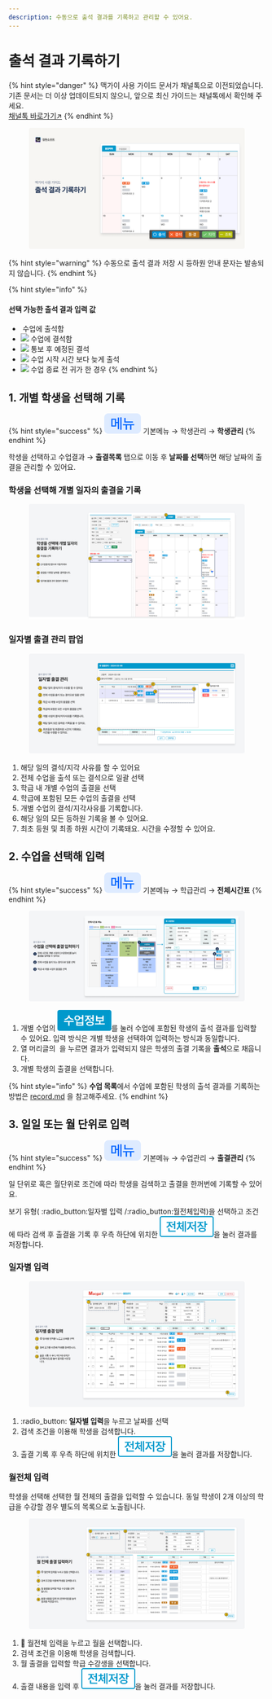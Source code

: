 ```yaml
---
description: 수동으로 출석 결과를 기록하고 관리할 수 있어요.
---
```


# 출석 결과 기록하기

{% hint style="danger" %}
맥가이 사용 가이드 문서가 채널톡으로 이전되었습니다.\
기존 문서는 더 이상 업데이트되지 않으니, 앞으로 최신 가이드는 채널톡에서 확인해 주세요.\
[채널톡 바로가기↗](https://docs.channel.io/macgai-guide/ko/articles/recording-attendance-84c0f0ca)
{% endhint %}

<figure><img src="../../.gitbook/assets/image (351).png" alt=""><figcaption></figcaption></figure>

{% hint style="warning" %}
수동으로 출석 결과 저장 시 등하원 안내 문자는 발송되지 않습니다.
{% endhint %}

{% hint style="info" %}
#### 선택 가능한 출석 결과 입력 값

* <img src="../../.gitbook/assets/chip_출석.svg" alt="" data-size="original"> 수업에 출석함
* ![](../../.gitbook/assets/chip_결석.svg) 수업에 결석함
* ![](../../.gitbook/assets/chip_통보결석.svg) 통보 후 예정된 결석
* ![](../../.gitbook/assets/chip_지각.svg) 수업 시작 시간 보다 늦게 출석
* ![](../../.gitbook/assets/chip_조퇴.svg) 수업 종료 전 귀가 한 경우
{% endhint %}

## 1. 개별 학생을 선택해 기록

{% hint style="success" %}
![](../../.gitbook/assets/chip_menuonly.svg) 기본메뉴 → 학생관리 → **학생관리**
{% endhint %}

학생을 선택하고 수업결과 → **출결목록** 탭으로 이동 후 **날짜를 선택**하면 해당 날짜의 출결을 관리할 수 있어요.

### 학생을 선택해 개별 일자의 출결을 기록

<figure><img src="../../.gitbook/assets/image (354).png" alt=""><figcaption></figcaption></figure>

### 일자별 출결 관리 팝업

<figure><img src="../../.gitbook/assets/image (352).png" alt=""><figcaption></figcaption></figure>

1. 해당 일의 결석/지각 사유를 할 수 있어요&#x20;
2. 전체 수업을 출석 또는 결석으로 일괄 선택&#x20;
3. 학급 내 개별 수업의 출결을 선택&#x20;
4. 학급에 포함된 모든 수업의 출결을 선택&#x20;
5. 개별 수업의 결석/지각사유를 기록합니다.&#x20;
6. 해당 일의 모든 등하원 기록을 볼 수 있어요.&#x20;
7. 최초 등원 및 최종 하원 시간이 기록돼요. 시간을 수정할 수 있어요.

## 2. 수업을 선택해 입력

{% hint style="success" %}
![](../../.gitbook/assets/chip_menuonly.svg) 기본메뉴 → 학급관리 → **전체시간표**
{% endhint %}

<figure><img src="../../.gitbook/assets/image (357).png" alt=""><figcaption></figcaption></figure>

1. 개별 수업의 <img src="../../.gitbook/assets/image (320).png" alt="" data-size="line">를 눌러 수업에 포함된 학생의 출석 결과를 입력할 수 있어요. 입력 방식은 개별 학생을 선택하여 입력하는 방식과 동일합니다. &#x20;
2. 열 머리글의 <img src="../../.gitbook/assets/chip_출석.svg" alt="" data-size="original"> 을 누르면 결과가 입력되지 않은 학생의 출결 기록을 **출석**으로 채웁니다.
3. 개별 학생의 출결을 선택합니다.

{% hint style="info" %}
**수업 목록**에서 수업에 포함된 학생의 출석 결과를 기록하는 방법은 [record.md](../results/record.md "mention") 을 참고해주세요.
{% endhint %}

## 3. 일일 또는 월 단위로 입력

{% hint style="success" %}
![](../../.gitbook/assets/chip_menuonly.svg) 기본메뉴 → 수업관리 → **출결관리**
{% endhint %}

일 단위로 혹은 월단위로 조건에 따라 학생을 검색하고 출결을 한꺼번에 기록할 수 있어요.

보기 유형( :radio\_button:일자별 입력 /:radio\_button:월전체입력)을 선택하고 조건에 따라 검색 후 출결을 기록 후 우측 하단에 위치한 <img src="../../.gitbook/assets/image (325).png" alt="" data-size="line">을 눌러 결과를 저장합니다.

### 일자별 입력

<figure><img src="../../.gitbook/assets/image (358).png" alt=""><figcaption></figcaption></figure>

1. :radio\_button: **일자별 입력**을 누르고 날짜를 선택
2. 검색 조건을 이용해 학생을 검색합니다.
3. 출결 기록 후 우측 하단에 위치한 <img src="../../.gitbook/assets/image (325).png" alt="" data-size="line">을 눌러 결과를 저장합니다.

### 월전체 입력

학생을 선택해 선택한 월 전체의 출결을 입력할 수 있습니다. 동일 학생이 2개 이상의 학급을 수강할 경우 별도의 목록으로 노출됩니다.

<figure><img src="../../.gitbook/assets/image (359).png" alt=""><figcaption></figcaption></figure>

1. 🔘 월전체 입력을 누르고 월을 선택합니다.&#x20;
2. 검색 조건을 이용해 학생을 검색합니다.
3. 월 출결을 입력할 학급 수강생을 선택합니다.&#x20;
4. 출결 내용을 입력 후 <img src="../../.gitbook/assets/image (325).png" alt="" data-size="line">을 눌러 결과를 저장합니다.
